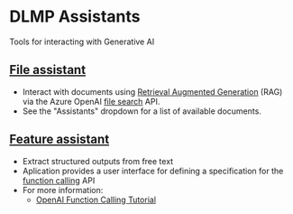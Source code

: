# DLMP Assistants

Tools for interacting with Generative AI

## <a href="/file_assistant" target="_self">File assistant</a>

- Interact with documents using
  [Retrieval Augmented Generation](https://learn.microsoft.com/en-us/azure/search/retrieval-augmented-generation-overview)
  (RAG) via the Azure OpenAI
  [file search](https://learn.microsoft.com/en-us/azure/ai-services/openai/how-to/file-search?tabs=python) API.
- See the "Assistants" dropdown for a list of available documents.

## <a href="/feature_assistant" target="_self">Feature assistant</a>

- Extract structured outputs from free text
- Aplication provides a user interface for defining a specification for the
  [function calling](https://platform.openai.com/docs/guides/function-calling) API
- For more information:
  - [OpenAI Function Calling Tutorial](https://www.datacamp.com/tutorial/open-ai-function-calling-tutorial)
